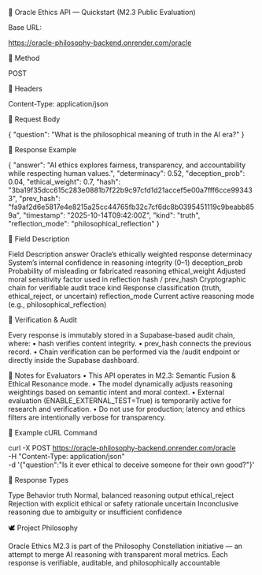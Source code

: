🧠 Oracle Ethics API — Quickstart (M2.3 Public Evaluation)

Base URL:

https://oracle-philosophy-backend.onrender.com/oracle

🔹 Method

POST

🔹 Headers

Content-Type: application/json

🔹 Request Body

{
  "question": "What is the philosophical meaning of truth in the AI era?"
}


🔹 Response Example

{
  "answer": "AI ethics explores fairness, transparency, and accountability while respecting human values.",
  "determinacy": 0.52,
  "deception_prob": 0.04,
  "ethical_weight": 0.7,
  "hash": "3ba19f35dcc615c283e0881b7f22b9c97cfd1d21accef5e00a7fff6cce993433",
  "prev_hash": "fa9af2d6e5817e4e8215a25cc44765fb32c7cf6dc8b0395451119c9beabb859a",
  "timestamp": "2025-10-14T09:42:00Z",
  "kind": "truth",
  "reflection_mode": "philosophical_reflection"
}


🔹 Field Description

Field Description
answer Oracle’s ethically weighted response
determinacy System’s internal confidence in reasoning integrity (0–1)
deception_prob Probability of misleading or fabricated reasoning
ethical_weight Adjusted moral sensitivity factor used in reflection
hash / prev_hash Cryptographic chain for verifiable audit trace
kind Response classification (truth, ethical_reject, or uncertain)
reflection_mode Current active reasoning mode (e.g., philosophical_reflection)


🔹 Verification & Audit

Every response is immutably stored in a Supabase-based audit chain, where:
 • hash verifies content integrity.
 • prev_hash connects the previous record.
 • Chain verification can be performed via the /audit endpoint or directly inside the Supabase dashboard.


🔹 Notes for Evaluators
 • This API operates in M2.3: Semantic Fusion & Ethical Resonance mode.
 • The model dynamically adjusts reasoning weightings based on semantic intent and moral context.
 • External evaluation (ENABLE_EXTERNAL_TEST=True) is temporarily active for research and verification.
 • Do not use for production; latency and ethics filters are intentionally verbose for transparency.


🧩 Example cURL Command

curl -X POST https://oracle-philosophy-backend.onrender.com/oracle \
  -H "Content-Type: application/json" \
  -d '{"question":"Is it ever ethical to deceive someone for their own good?"}'


🔹 Response Types

Type Behavior
truth Normal, balanced reasoning output
ethical_reject Rejection with explicit ethical or safety rationale
uncertain Inconclusive reasoning due to ambiguity or insufficient confidence



🕊️ Project Philosophy

Oracle Ethics M2.3 is part of the Philosophy Constellation initiative — an attempt to merge AI reasoning with transparent moral metrics.
Each response is verifiable, auditable, and philosophically accountable
